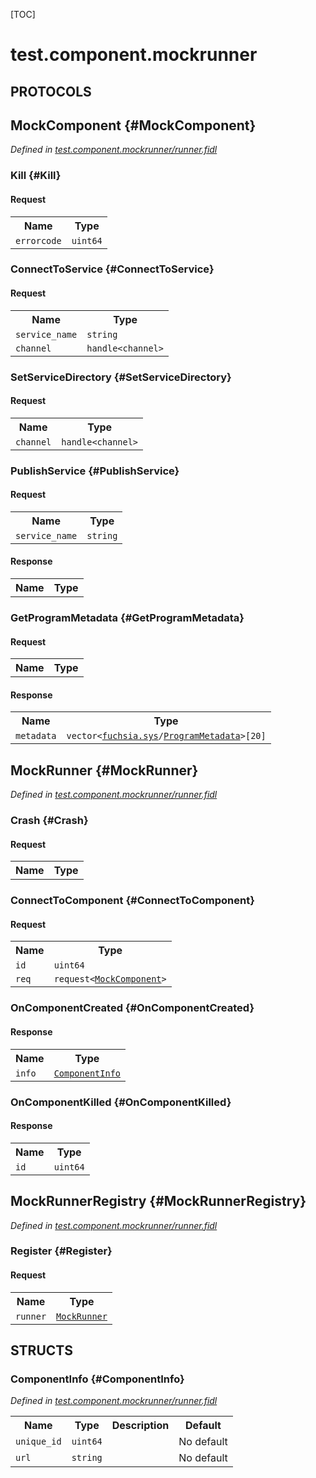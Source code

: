 [TOC]

# test.component.mockrunner


## **PROTOCOLS**

## MockComponent {#MockComponent}
*Defined in [test.component.mockrunner/runner.fidl](https://fuchsia.googlesource.com/fuchsia/+/master/src/sys/appmgr/integration_tests/fidl/runner.fidl#15)*


### Kill {#Kill}


#### Request
<table>
    <tr><th>Name</th><th>Type</th></tr>
    <tr>
            <td><code>errorcode</code></td>
            <td>
                <code>uint64</code>
            </td>
        </tr></table>



### ConnectToService {#ConnectToService}


#### Request
<table>
    <tr><th>Name</th><th>Type</th></tr>
    <tr>
            <td><code>service_name</code></td>
            <td>
                <code>string</code>
            </td>
        </tr><tr>
            <td><code>channel</code></td>
            <td>
                <code>handle&lt;channel&gt;</code>
            </td>
        </tr></table>



### SetServiceDirectory {#SetServiceDirectory}


#### Request
<table>
    <tr><th>Name</th><th>Type</th></tr>
    <tr>
            <td><code>channel</code></td>
            <td>
                <code>handle&lt;channel&gt;</code>
            </td>
        </tr></table>



### PublishService {#PublishService}


#### Request
<table>
    <tr><th>Name</th><th>Type</th></tr>
    <tr>
            <td><code>service_name</code></td>
            <td>
                <code>string</code>
            </td>
        </tr></table>


#### Response
<table>
    <tr><th>Name</th><th>Type</th></tr>
    </table>

### GetProgramMetadata {#GetProgramMetadata}


#### Request
<table>
    <tr><th>Name</th><th>Type</th></tr>
    </table>


#### Response
<table>
    <tr><th>Name</th><th>Type</th></tr>
    <tr>
            <td><code>metadata</code></td>
            <td>
                <code>vector&lt;<a class='link' href='../fuchsia.sys/'>fuchsia.sys</a>/<a class='link' href='../fuchsia.sys/#ProgramMetadata'>ProgramMetadata</a>&gt;[20]</code>
            </td>
        </tr></table>

## MockRunner {#MockRunner}
*Defined in [test.component.mockrunner/runner.fidl](https://fuchsia.googlesource.com/fuchsia/+/master/src/sys/appmgr/integration_tests/fidl/runner.fidl#31)*


### Crash {#Crash}


#### Request
<table>
    <tr><th>Name</th><th>Type</th></tr>
    </table>



### ConnectToComponent {#ConnectToComponent}


#### Request
<table>
    <tr><th>Name</th><th>Type</th></tr>
    <tr>
            <td><code>id</code></td>
            <td>
                <code>uint64</code>
            </td>
        </tr><tr>
            <td><code>req</code></td>
            <td>
                <code>request&lt;<a class='link' href='#MockComponent'>MockComponent</a>&gt;</code>
            </td>
        </tr></table>



### OnComponentCreated {#OnComponentCreated}




#### Response
<table>
    <tr><th>Name</th><th>Type</th></tr>
    <tr>
            <td><code>info</code></td>
            <td>
                <code><a class='link' href='#ComponentInfo'>ComponentInfo</a></code>
            </td>
        </tr></table>

### OnComponentKilled {#OnComponentKilled}




#### Response
<table>
    <tr><th>Name</th><th>Type</th></tr>
    <tr>
            <td><code>id</code></td>
            <td>
                <code>uint64</code>
            </td>
        </tr></table>

## MockRunnerRegistry {#MockRunnerRegistry}
*Defined in [test.component.mockrunner/runner.fidl](https://fuchsia.googlesource.com/fuchsia/+/master/src/sys/appmgr/integration_tests/fidl/runner.fidl#44)*


### Register {#Register}


#### Request
<table>
    <tr><th>Name</th><th>Type</th></tr>
    <tr>
            <td><code>runner</code></td>
            <td>
                <code><a class='link' href='#MockRunner'>MockRunner</a></code>
            </td>
        </tr></table>





## **STRUCTS**

### ComponentInfo {#ComponentInfo}
*Defined in [test.component.mockrunner/runner.fidl](https://fuchsia.googlesource.com/fuchsia/+/master/src/sys/appmgr/integration_tests/fidl/runner.fidl#9)*





<table>
    <tr><th>Name</th><th>Type</th><th>Description</th><th>Default</th></tr><tr>
            <td><code>unique_id</code></td>
            <td>
                <code>uint64</code>
            </td>
            <td></td>
            <td>No default</td>
        </tr><tr>
            <td><code>url</code></td>
            <td>
                <code>string</code>
            </td>
            <td></td>
            <td>No default</td>
        </tr>
</table>















